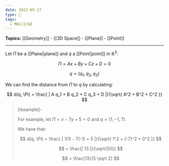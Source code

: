 ```yaml
---
date: 2022-05-17
type: 🧠
tags:
  - MAC/2/GE
---
```


**Topics:** [[Geometry]] - [[3D Space]] - [[Plane]] - [[Point]]

---

Let $\Pi$ be a [[Plane|plane]] and $q$ a [[Point|point]] in $\mathbb{R}^3$:

$$
\Pi = Ax + By + Cz + D = 0
$$

$$
q = (q_1, q_2, q_3)
$$

We can find the distance from $\Pi$ to $q$ by calculating:

$$
d(q, \Pi) = \frac{ | A q_1 + B q_2 + C q_3 + D |}{\sqrt{ A^2 + B^2 + C^2 }}
$$

> [!example]-
>
> For example, let $\Pi = x - 7y + 5 = 0$ and $q = (1, -1, 7)$.
>
> We have that:
>
> $$
> d(q, \Pi) = \frac{ | 1(1) - 7(-1) + 5 |}{\sqrt{ 1^2 + (-7)^2 + 0^2 }}
> $$
>
> $$
> = \frac{| 13 |}{\sqrt{50}}
> $$
>
> $$
> = \frac{13}{5 \sqrt 2}
> $$
